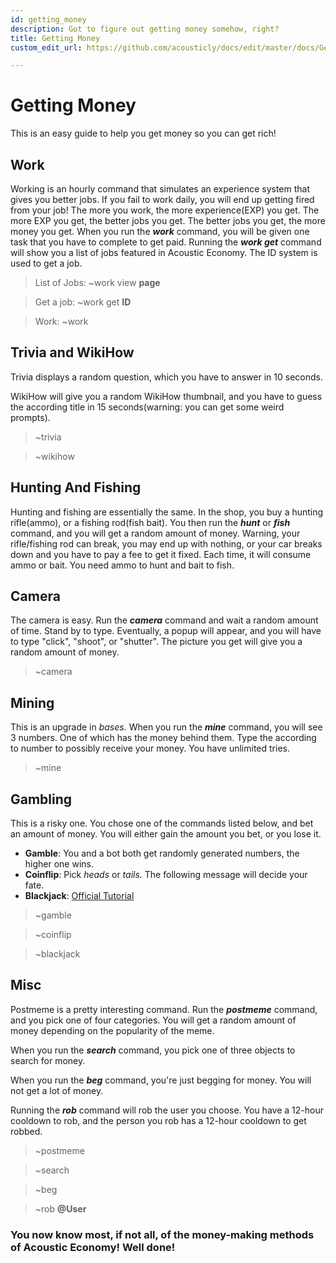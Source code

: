 ```yaml
---
id: getting_money
description: Got to figure out getting money somehow, right?
title: Getting Money
custom_edit_url: https://github.com/acousticly/docs/edit/master/docs/Getting%20Money.md

---
```


# Getting Money

This is an easy guide to help you get money so you can get rich!

## Work

Working is an hourly command that simulates an experience system that gives you better jobs. If you fail to work daily, you will end up getting fired from your job! The more you work, the more experience(EXP) you get. The more EXP you get, the better jobs you get. The better jobs you get, the more money you get. When you run the ***work*** command, you will be given one task that you have to complete to get paid. Running the ***work get*** command will show you a list of jobs featured in Acoustic Economy. The ID system is used to get a job.

> List of Jobs: ~work view **page**

> Get a job: ~work get **ID**

> Work: ~work

## Trivia and WikiHow

Trivia displays a random question, which you have to answer in 10 seconds.

WikiHow will give you a random WikiHow thumbnail, and you have to guess the according title in 15 seconds(warning: you can get some weird prompts).

> ~trivia

> ~wikihow

## Hunting And Fishing

Hunting and fishing are essentially the same. In the shop, you buy a hunting rifle(ammo), or a fishing rod(fish bait). You then run the ***hunt*** or ***fish*** command, and you will get a random amount of money. Warning, your rifle/fishing rod can break, you may end up with nothing, or your car breaks down and you have to pay a fee to get it fixed. Each time, it will consume ammo or bait. You need ammo to hunt and bait to fish.

## Camera

The camera is easy. Run the ***camera*** command and wait a random amount of time. Stand by to type. Eventually, a popup will appear, and you will have to type "click", "shoot", or "shutter". The picture you get will give you a random amount of money.

> ~camera

## Mining

This is an upgrade in *bases.* When you run the ***mine*** command, you will see 3 numbers. One of which has the money behind them. Type the according to number to possibly receive your money. You have unlimited tries.

> ~mine

## Gambling

This is a risky one. You chose one of the commands listed below, and bet an amount of money. You will either gain the amount you bet, or you lose it.

- **Gamble**: You and a bot both get randomly generated numbers, the higher one wins.
- **Coinflip**: Pick *heads* or *tails.* The following message will decide your fate.
- **Blackjack**: [Official Tutorial](https://bicyclecards.com/how-to-play/blackjack/)

> ~gamble

> ~coinflip

> ~blackjack

## Misc

Postmeme is a pretty interesting command. Run the ***postmeme*** command, and you pick one of four categories. You will get a random amount of money depending on the popularity of the meme.

When you run the ***search*** command, you pick one of three objects to search for money.

When you run the ***beg*** command, you're just begging for money. You will not get a lot of money.

Running the ***rob*** command will rob the user you choose. You have a 12-hour cooldown to rob, and the person you rob has a 12-hour cooldown to get robbed.

> ~postmeme

> ~search

> ~beg

> ~rob **@User**

### You now know most, if not all, of the money-making methods of Acoustic Economy! Well done!